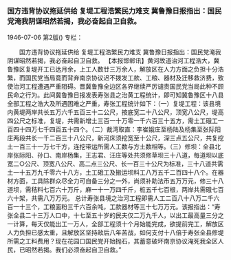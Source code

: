 ### 国方违背协议拖延供给  复堤工程浩繁民力难支  冀鲁豫日报指出：国民党淹我阴谋昭然若揭，我必奋起自卫自救。

1946-07-06
第2版()
专栏：

　　国方违背协议拖延供给
    复堤工程浩繁民力难支
    冀鲁豫日报指出：国民党淹我阴谋昭然若揭，我必奋起自卫自救。
    【本报邯郸讯】黄河故道治河工程浩大，冀鲁豫区复堤开工已达月余，上工人数廿三万余人，解放区在人力方面之负担十分浩繁，而国民党当局竟而背弃南京协议迟不拨发工款、工粮、器材及迁移救济费，致使治河工程遭遇严重阻碍。晋冀鲁豫全边区各界继续严厉谴责国民党当局此种不顾民命之行为。此间冀鲁豫日报发表寿张县之治黄工程统计，即可知冀鲁豫区十八县全部工程之浩大及所遇困难之严重，寿张工程统计如下：（一）复堤工程：该县境内黄堤两岸共长五万六千五百三十二公尺，按底宽二十八公尺，顶宽八公尺，堤高四公尺之标准，复堤，共需新增土三百一十万零一千六百三十五方，需土工硪工一百四十四万七千四百五十四个。（二）裁湾取直：李崔娥庄至杨陆及杨集至张际阳庄两段共长一千二百三十八公尺，新河床须挖宽至十公尺，深三点五公尺，共复挖土一百三十一万七千方，连挖带运所需人工数与方土数相等。（三）修坝：全县北岸张际阳、孙口、南岸杨集，王志君、汪庄等处共须修草坝三十八道，每道坝以底宽二○公尺、顶宽八公尺、高二点三公尺、长一百三十公尺为标准，三十八道共需土一十五万九千零六十八方，土工硪工及搬运坝料工八万五千二百四十八个。在器材方面，工具除群众尽全力可自备三分之一外，尚须补助法币五万万元，修三十八道坝，需秸料七百六十万斤，麻一十一万四千斤，桩五千七百根，两岸共需硪七百六十架，共需八万万元。
    总计寿张县境之治河工程即需人工二百八十八万二千六百一十三个，工粮面粉三千六百余吨，工款器材等三十七万万元。该报指出：“寿张全县二十三万人口中，十七至五十岁的民夫仅二万九千人，以出工最高量三分之一计算，每天仅能出工一万人，全部工程须十个月始能完成，欲提前完工，解放区人力负担已感太重，且解放区坚持敌后八年苦战，如何支付十八倍于寿张全县修堤所需之工料费用？现在花园口国民党开始抛石，其蓄意破坏南京协议淹死我全区人民，已昭然若揭。我们必须奋起自卫自救。”
